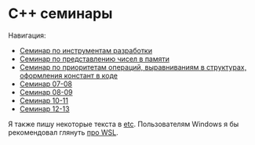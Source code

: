 # C++ семинары

Навигация:
- [Семинар по инструментам разработки](sem01-02)
- [Семинар по представлению чисел в памяти](sem03-04)
- [Семинар по приоритетам операций, выравниваниям в структурах, оформления констант в коде](sem05-06)
- [Семинар 07-08](sem07-08)
- [Семинар 08-09](sem08-09)
- [Семинар 10-11](sem10-11)
- [Семинар 12-13](sem12-13)

Я также пишу некоторые текста в [etc](etc). Пользователям Windows я бы рекомендовал глянуть [про WSL](etc/wsl.md).
